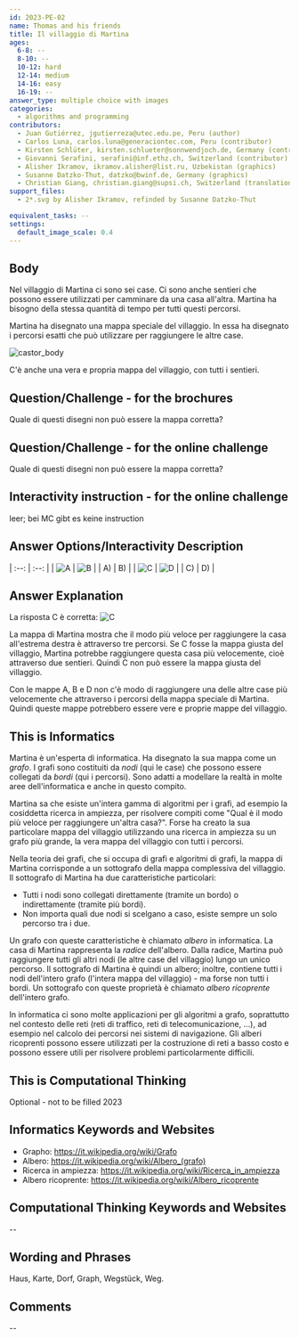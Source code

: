 ```yaml
---
id: 2023-PE-02
name: Thomas and his friends
title: Il villaggio di Martina
ages:
  6-8: --
  8-10: --
  10-12: hard
  12-14: medium
  14-16: easy
  16-19: --
answer_type: multiple choice with images
categories:
  - algorithms and programming
contributors:
  - Juan Gutiérrez, jgutierreza@utec.edu.pe, Peru (author)
  - Carlos Luna, carlos.luna@generaciontec.com, Peru (contributor)
  - Kirsten Schlüter, kirsten.schlueter@sonnwendjoch.de, Germany (contributor)
  - Giovanni Serafini, serafini@inf.ethz.ch, Switzerland (contributor)
  - Alisher Ikramov, ikramov.alisher@list.ru, Uzbekistan (graphics)
  - Susanne Datzko-Thut, datzko@bwinf.de, Germany (graphics)
  - Christian Giang, christian.giang@supsi.ch, Switzerland (translation from German into Italian)
support_files:
  - 2*.svg by Alisher Ikramov, refinded by Susanne Datzko-Thut

equivalent_tasks: --
settings:
  default_image_scale: 0.4
---
```


[castor_body]: graphics/2023-PE-02-taskbody.svg "Martina con la sua mappa"

[A]: graphics/2023-PE-02-answerA.svg "Risposta A"
[B]: graphics/2023-PE-02-answerB.svg "Risposta B"
[C]: graphics/2023-PE-02-answerC.svg "Risposta C"
[D]: graphics/2023-PE-02-answerD.svg "Risposta D"

## Body

Nel villaggio di Martina ci sono sei case.
Ci sono anche sentieri che possono essere utilizzati per camminare da una casa all'altra.
Martina ha bisogno della stessa quantità di tempo per tutti questi percorsi.

Martina ha disegnato una mappa speciale del villaggio.
In essa ha disegnato i percorsi esatti che può utilizzare per raggiungere le altre case.

![castor_body] 
 
C'è anche una vera e propria mappa del villaggio, con tutti i sentieri.

## Question/Challenge - for the brochures

Quale di questi disegni non può essere la mappa corretta?

## Question/Challenge - for the online challenge

Quale di questi disegni non può essere la mappa corretta?

## Interactivity instruction - for the online challenge

leer; bei MC gibt es keine instruction

## Answer Options/Interactivity Description

| :--: | :--: |
| ![A] | ![B] |
|  A)  |  B)  |
| ![C] | ![D] |
|  C)  |  D)  |

## Answer Explanation

La risposta C è corretta: ![C]

La mappa di Martina mostra che il modo più veloce per raggiungere la casa all'estrema destra è attraverso tre percorsi. Se C fosse la mappa giusta del villaggio, Martina potrebbe raggiungere questa casa più velocemente, cioè attraverso due sentieri. Quindi C non può essere la mappa giusta del villaggio.

Con le mappe A, B e D non c'è modo di raggiungere una delle altre case più velocemente che attraverso i percorsi della mappa speciale di Martina. Quindi queste mappe potrebbero essere vere e proprie mappe del villaggio.

## This is Informatics

Martina è un'esperta di informatica. Ha disegnato la sua mappa come un _grafo_. I grafi sono costituiti da _nodi_ (qui le case) che possono essere collegati da _bordi_ (qui i percorsi). Sono adatti a modellare la realtà in molte aree dell'informatica e anche in questo compito.

Martina sa che esiste un'intera gamma di algoritmi per i grafi, ad esempio la cosiddetta ricerca in ampiezza, per risolvere compiti come "Qual è il modo più veloce per raggiungere un'altra casa?". Forse ha creato la sua particolare mappa del villaggio utilizzando una ricerca in ampiezza su un grafo più grande, la vera mappa del villaggio con tutti i percorsi.

Nella teoria dei grafi, che si occupa di grafi e algoritmi di grafi, la mappa di Martina corrisponde a un sottografo della mappa complessiva del villaggio. Il sottografo di Martina ha due caratteristiche particolari:

- Tutti i nodi sono collegati direttamente (tramite un bordo) o indirettamente (tramite più bordi).
- Non importa quali due nodi si scelgano a caso, esiste sempre un solo percorso tra i due.

Un grafo con queste caratteristiche è chiamato _albero_ in informatica. La casa di Martina rappresenta la _radice_ dell'albero. Dalla radice, Martina può raggiungere tutti gli altri nodi (le altre case del villaggio) lungo un unico percorso. Il sottografo di Martina è quindi un albero; inoltre, contiene tutti i nodi dell'intero grafo (l'intera mappa del villaggio) - ma forse non tutti i bordi. Un sottografo con queste proprietà è chiamato _albero ricoprente_ dell'intero grafo.

In informatica ci sono molte applicazioni per gli algoritmi a grafo, soprattutto nel contesto delle reti (reti di traffico, reti di telecomunicazione, ...), ad esempio nel calcolo dei percorsi nei sistemi di navigazione. Gli alberi ricoprenti possono essere utilizzati per la costruzione di reti a basso costo e possono essere utili per risolvere problemi particolarmente difficili.

## This is Computational Thinking

Optional - not to be filled 2023


## Informatics Keywords and Websites

- Grapho: https://it.wikipedia.org/wiki/Grafo
- Albero: https://it.wikipedia.org/wiki/Albero_(grafo)
- Ricerca in ampiezza: https://it.wikipedia.org/wiki/Ricerca_in_ampiezza
- Albero ricoprente: https://it.wikipedia.org/wiki/Albero_ricoprente


## Computational Thinking Keywords and Websites
--

## Wording and Phrases

Haus, Karte, Dorf, Graph, Wegstück, Weg.


## Comments
--
